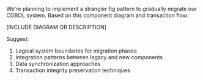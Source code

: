 We're planning to implement a strangler fig pattern to gradually migrate our COBOL system. Based on this component diagram and transaction flow:

[INCLUDE DIAGRAM OR DESCRIPTION]

Suggest:
1. Logical system boundaries for migration phases
2. Integration patterns between legacy and new components
3. Data synchronization approaches
4. Transaction integrity preservation techniques
